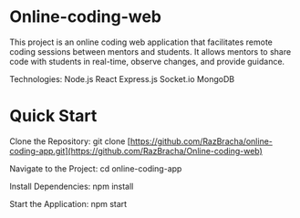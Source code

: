 # Online-coding-web

This project is an online coding web application that facilitates remote coding sessions between mentors and students.
It allows mentors to share code with students in real-time, observe changes, and provide guidance.

Technologies:
Node.js
React
Express.js
Socket.io
MongoDB

# Quick Start
Clone the Repository: 
git clone [https://github.com/RazBracha/online-coding-app.git](https://github.com/RazBracha/Online-coding-web)

Navigate to the Project:
cd online-coding-app

Install Dependencies: 
npm install

Start the Application: 
npm start
